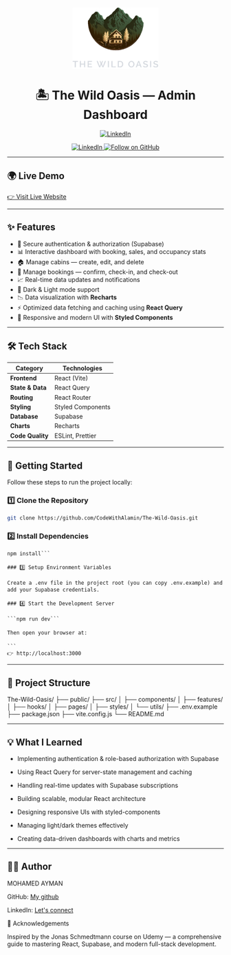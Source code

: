 <p align="center">
  <img src="https://github.com/m7medA/THE-WILD-OASIS/blob/master/public/img/logo-dark.png" alt="The Wild Oasis Logo" width="200" />
</p>

<h1 align="center">🏝️ The Wild Oasis — Admin Dashboard</h1>

<p align="center">
  <a href="https://camo.githubusercontent.com/fab679e87227fb246fb9f9d678d10d660b1aa23158a708ecd2a591cb1e1de97f/68747470733a2f2f696d672e736869656c64732e696f2f62616467652f5374617475732d436f6d706c657465642d737563636573733f7374796c653d666c6174" target="_blank">
    <img src="https://camo.githubusercontent.com/fab679e87227fb246fb9f9d678d10d660b1aa23158a708ecd2a591cb1e1de97f/68747470733a2f2f696d672e736869656c64732e696f2f62616467652f5374617475732d436f6d706c657465642d737563636573733f7374796c653d666c6174" alt="LinkedIn" />
  </a>
</p>

<p align="center">
  <a href="https://www.linkedin.com/in/mohammed-ayman-910706268/" target="_blank">
    <img src="https://img.shields.io/badge/LinkedIn-CONNECT-blue?style=for-the-badge" alt="LinkedIn" />
  </a>
  <a href="https://github.com/m7medA" target="_blank">
    <img src="https://img.shields.io/badge/Follow-%40m7medA-orange?style=for-the-badge" alt="Follow on GitHub" />
  </a>
</p>

---

## 🌍 Live Demo

[👉 Visit Live Website](https://the-wild-oasis-m7meda.netlify.app/)

---

## ✨ Features

- 🔐 Secure authentication & authorization (Supabase)
- 📊 Interactive dashboard with booking, sales, and occupancy stats
- 🏠 Manage cabins — create, edit, and delete
- 📅 Manage bookings — confirm, check-in, and check-out
- 📈 Real-time data updates and notifications
- 🌙 Dark & Light mode support
- 📉 Data visualization with **Recharts**
- ⚡ Optimized data fetching and caching using **React Query**
- 🎨 Responsive and modern UI with **Styled Components**

---

## 🛠️ Tech Stack

| Category         | Technologies      |
| ---------------- | ----------------- |
| **Frontend**     | React (Vite)      |
| **State & Data** | React Query       |
| **Routing**      | React Router      |
| **Styling**      | Styled Components |
| **Database**     | Supabase          |
| **Charts**       | Recharts          |
| **Code Quality** | ESLint, Prettier  |

---

## 🚀 Getting Started

Follow these steps to run the project locally:

### 1️⃣ Clone the Repository

```bash
git clone https://github.com/CodeWithAlamin/The-Wild-Oasis.git
```

### 2️⃣ Install Dependencies

````cd The-Wild-Oasis
npm install```

### 3️⃣ Setup Environment Variables

Create a .env file in the project root (you can copy .env.example) and add your Supabase credentials.

### 4️⃣ Start the Development Server

```npm run dev```

Then open your browser at:

```
👉 http://localhost:3000
````

---

## 🧩 Project Structure

The-Wild-Oasis/
├── public/
├── src/
│ ├── components/
│ ├── features/
│ ├── hooks/
│ ├── pages/
│ ├── styles/
│ └── utils/
├── .env.example
├── package.json
├── vite.config.js
└── README.md

---

## 💡 What I Learned

- Implementing authentication & role-based authorization with Supabase

- Using React Query for server-state management and caching

- Handling real-time updates with Supabase subscriptions

- Building scalable, modular React architecture

- Designing responsive UIs with styled-components

- Managing light/dark themes effectively

- Creating data-driven dashboards with charts and metrics

---

## 👨‍💻 Author

MOHAMED AYMAN

GitHub: [My github](https://github.com/m7medA)

LinkedIn: [Let's connect](https://www.linkedin.com/in/mohammed-ayman-910706268/)

🙌 Acknowledgements

Inspired by the Jonas Schmedtmann course on Udemy — a comprehensive guide to mastering React, Supabase, and modern full-stack development.
